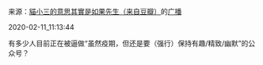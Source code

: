 来源：[貓小三的意思其實是如果先生（来自豆瓣）](https://www.douban.com/people/2473154/)的[广播](https://www.douban.com/people/2473154/status/2803851390/)


2020-02-11_11:13:44


有多少人目前正在被逼做“虽然疫期，但还是要（强行）保持有趣/精致/幽默”的公众号？
